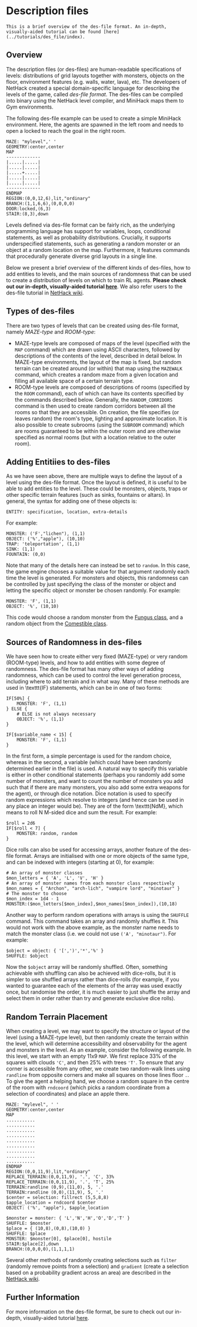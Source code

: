 # Description files

````{note}
This is a brief overview of the des-file format. An in-depth, visually-aided tutorial can be found [here](../tutorials/des_file/index).
````

## Overview

The description files (or des-files) are human-readable specifications of levels: distributions of grid layouts together with monsters, objects on the floor, environment features (e.g. walls, water, lava), etc. The developers of NetHack created a special domain-specific language for describing the levels of the game, called _des-file format_. The des-files can be compiled into binary using the NetHack level compiler, and MiniHack maps them to Gym environments.

The following des-file example can be used to create a simple MiniHack environment. Here, the agents are spawned in the left room and needs to open a locked to reach the goal in the right room.

```schema
MAZE: "mylevel",' '
GEOMETRY:center,center
MAP
-------------
|.....|.....|
|.....|.....|
|.....+.....|
|.....|.....|
|.....|.....|
-------------
ENDMAP
REGION:(0,0,12,6),lit,"ordinary"
BRANCH:(1,1,6,6),(0,0,0,0)
DOOR:locked,(6,3)
STAIR:(8,3),down
```

Levels defined via des-file format can be fairly rich, as the underlying programming language has support for variables, loops, conditional statements, as well as probability distributions. Crucially, it supports underspecified statements, such as generating a random monster or an object at a random location on the map. Furthermore, it features commands that procedurally generate diverse grid layouts in a single line.

Below we present a brief overview of the different kinds of des-files, how to add entities to levels, and the main sources of randomness that can be used to create a distribution of levels on which to train RL agents. __Please check out our in-depth, visually-aided tutorial [here](../tutorials/des_file/index)__. We also refer users to the des-file tutorial in [NetHack wiki](https://nethackwiki.com/wiki/Des-file_format).

## Types of des-files

There are two types of levels that can be created using des-file format, namely *MAZE-type* and *ROOM-type*:
- MAZE-type levels are composed of maps of the level (specified with the `MAP` command) which are drawn using ASCII characters, followed by descriptions of the contents of the level, described in detail below. In MAZE-type environments, the layout of the map is fixed, but random terrain can be created around (or within) that map using the `MAZEWALK` command, which creates a random maze from a given location and filling all available space of a certain terrain type.
- ROOM-type levels are composed of descriptions of rooms (specified by the `ROOM` command), each of which can have its contents specified by the commands described below. Generally, the `RANDOM_CORRIDORS` command is then used to create random corridors between all the rooms so that they are accessible. On creation, the file specifies (or leaves random) the room's type, lighting and approximate location. It is also possible to create subrooms (using the `SUBROOM` command) which are rooms guaranteed to be within the outer room and are otherwise specified as normal rooms (but with a location relative to the outer room).

## Adding Entitiies to des-files

As we have seen above, there are multiple ways to define the layout of a level using the des-file format. Once the layout is defined, it is useful to be able to add entities to the level. These could be monsters, objects, traps or other specific terrain features (such as sinks, fountains or altars). In general, the syntax for adding one of these objects is:
```
ENTITY: specification, location, extra-details
```
For example:
```
MONSTER: ('F',"lichen"), (1,1)
OBJECT: ('%',"apple"), (10,10)
TRAP: 'teleportation', (1,1)
SINK: (1,1)
FOUNTAIN: (0,0)
```

Note that many of the details here can instead be set to `random`. In this case, the game engine chooses a suitable value for that argument randomly each time the level is generated. For monsters and objects, this randomness can be controlled by just specifying the class of the monster or object and letting the specific object or monster be chosen randomly. For example:
```
MONSTER: 'F', (1,1)
OBJECT: '%', (10,10)
```
This code would choose a random monster from the [Fungus class](https://nethackwiki.com/wiki/Fungus), and a random object from the [Comestible class](https://nethackwiki.com/wiki/Comestible).

## Sources of Randomness in des-files

We have seen how to create either very fixed (MAZE-type) or very random (ROOM-type) levels, and how to add entities with some degree of randomness.
The des-file format has many other ways of adding randomness, which can be used to control the level generation process, including where to add terrain and in what way. Many of these methods are used in \texttt{IF} statements, which can be in one of two forms:
```
IF[50%] {
    MONSTER: 'F', (1,1)
} ELSE {
    # ELSE is not always necessary
    OBJECT: '%', (1,1)
}

IF[$variable_name < 15] {
    MONSTER: 'F', (1,1)
}
```
In the first form, a simple percentage is used for the random choice, whereas in the second, a variable (which could have been randomly determined earlier in the file) is used. A natural way to specify this variable is either in other conditional statements (perhaps you randomly add some number of monsters, and want to count the number of monsters you add such that if there are many monsters, you also add some extra weapons for the agent), or through dice notation. Dice notation is used to specify random expressions which resolve to integers (and hence can be used in any place an integer would be). They are of the form \texttt{NdM}, which means to roll N M-sided dice and sum the result. For example:

```
$roll = 2d6
IF[$roll < 7] {
    MONSTER: random, random
}
```

Dice rolls can also be used for accessing arrays, another feature of the des-file format. Arrays are initialised with one or more objects of the same type, and can be indexed with integers (starting at 0), for example:
```
# An array of monster classes
$mon_letters = { 'A', 'L', 'V', 'H' }
# An array of monster names from each monster class respectively
$mon_names = { "Archon", "arch-lich", "vampire lord", "minotaur" }
# The monster to choose
$mon_index = 1d4 - 1
MONSTER:($mon_letters[$mon_index],$mon_names[$mon_index]),(10,18)
```

Another way to perform random operations with arrays is using the `SHUFFLE` command. This command takes an array and randomly shuffles it. This would not work with the above example, as the monster name needs to match the monster class (i.e. we could not use `('A', "minotaur")`. For example:
```
$object = object: { '[',')','*','%' }
SHUFFLE: $object
```
Now the `$object` array will be randomly shuffled. Often, something achievable with shuffling can also be achieved with dice-rolls, but it is simpler to use shuffled arrays rather than dice-rolls (for example, if you wanted to guarantee each of the elements of the array was used exactly once, but randomise the order, it is much easier to just shuffle the array and select them in order rather than try and generate exclusive dice rolls).

## Random Terrain Placement

When creating a level, we may want to specify the structure or layout of the level (using a MAZE-type level), but then randomly create the terrain within the level, which will determine accessibility and observability for the agent and monsters in the level. As an example, consider the following example. In this level, we start with an empty 11x9 `MAP`. We first replace 33% of the squares with clouds `'C'`, and then 25% with trees `'T'`. To ensure that any corner is accessible from any other, we create two random-walk lines using `randline` from opposite corners and make all squares on those lines floor `.`. To give the agent a helping hand, we choose a random square in the centre of the room with `rndcoord` (which picks a random coordinate from a selection of coordinates) and place an apple there.

```
MAZE: "mylevel", ' '
GEOMETRY:center,center
MAP
...........
...........
...........
...........
...........
...........
...........
...........
...........
ENDMAP
REGION:(0,0,11,9),lit,"ordinary"
REPLACE_TERRAIN:(0,0,11,9), '.', 'C', 33%
REPLACE_TERRAIN:(0,0,11,9), '.', 'T', 25%
TERRAIN:randline (0,9),(11,0), 5, '.'
TERRAIN:randline (0,0),(11,9), 5, '.'
$center = selection: fillrect (5,5,8,8)
$apple_location = rndcoord $center
OBJECT: ('%', "apple"), $apple_location

$monster = monster: { 'L','N','H','O','D','T' }
SHUFFLE: $monster
$place = { (10,8),(0,8),(10,0) }
SHUFFLE: $place
MONSTER: $monster[0], $place[0], hostile
STAIR:$place[2],down
BRANCH:(0,0,0,0),(1,1,1,1)
```

Several other methods of randomly creating selections such as `filter` (randomly remove points from a selection) and `gradient` (create a selection based on a probability gradient across an area) are described in the [NetHack wiki](https://nethackwiki.com/wiki/Des-file_format).

## Further Information

For more information on the des-file format, be sure to check out our in-depth, visually-aided tutorial [here](../tutorials/des_file/index).